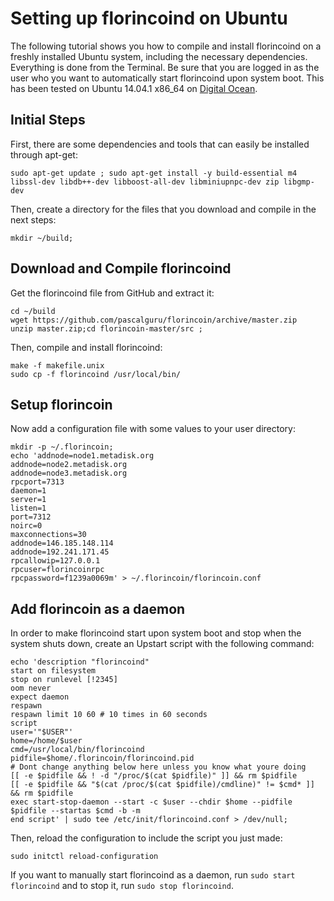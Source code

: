 Setting up florincoind on Ubuntu
==============================

The following tutorial shows you how to compile and install florincoind on a freshly installed Ubuntu system, including the necessary dependencies. Everything is done from the Terminal. Be sure that you are logged in as the user who you want to automatically start florincoind upon system boot. This has been tested on Ubuntu 14.04.1 x86_64 on [Digital Ocean](http://digitalocean.com).

Initial Steps
-------------

First, there are some dependencies and tools that can easily be installed through apt-get:

    sudo apt-get update ; sudo apt-get install -y build-essential m4 libssl-dev libdb++-dev libboost-all-dev libminiupnpc-dev zip libgmp-dev

Then, create a directory for the files that you download and compile in the next steps:

    mkdir ~/build;

Download and Compile florincoind
--------------------------------

Get the florincoind file from GitHub and extract it:

    cd ~/build
    wget https://github.com/pascalguru/florincoin/archive/master.zip
    unzip master.zip;cd florincoin-master/src ;

Then, compile and install florincoind:

    make -f makefile.unix
    sudo cp -f florincoind /usr/local/bin/

Setup florincoin
----------------

Now add a configuration file with some values to your user directory:

    mkdir -p ~/.florincoin;
    echo 'addnode=node1.metadisk.org
    addnode=node2.metadisk.org
    addnode=node3.metadisk.org
    rpcport=7313
    daemon=1
    server=1
    listen=1
    port=7312
    noirc=0
    maxconnections=30
    addnode=146.185.148.114
    addnode=192.241.171.45
    rpcallowip=127.0.0.1
    rpcuser=florincoinrpc
    rpcpassword=f1239a0069m' > ~/.florincoin/florincoin.conf

Add florincoin as a daemon
------------------------

In order to make florincoind start upon system boot and stop when the system shuts down, create an Upstart script with the following command:

    echo 'description "florincoind"
    start on filesystem
    stop on runlevel [!2345]
    oom never
    expect daemon
    respawn
    respawn limit 10 60 # 10 times in 60 seconds
    script
    user='"$USER"'
    home=/home/$user
    cmd=/usr/local/bin/florincoind
    pidfile=$home/.florincoin/florincoind.pid
    # Dont change anything below here unless you know what youre doing
    [[ -e $pidfile && ! -d "/proc/$(cat $pidfile)" ]] && rm $pidfile
    [[ -e $pidfile && "$(cat /proc/$(cat $pidfile)/cmdline)" != $cmd* ]] && rm $pidfile
    exec start-stop-daemon --start -c $user --chdir $home --pidfile $pidfile --startas $cmd -b -m
    end script' | sudo tee /etc/init/florincoind.conf > /dev/null;

Then, reload the configuration to include the script you just made:

    sudo initctl reload-configuration

If you want to manually start florincoind as a daemon, run `sudo start florincoind` and to stop it, run `sudo stop florincoind`.

